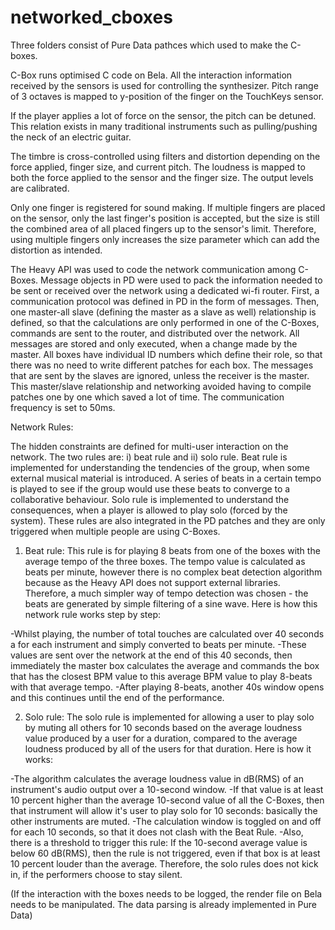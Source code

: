 # networked_cboxes

Three folders consist of Pure Data pathces which used to make the C-boxes. 

C-Box runs optimised C code on Bela. All the interaction information received by the sensors is used for controlling the synthesizer. Pitch range of 3 octaves is mapped to y-position of the finger on the TouchKeys sensor. 

If the player applies a lot of force on the sensor, the pitch can be detuned. This relation exists in many traditional instruments such as pulling/pushing the neck of an electric guitar.

The timbre is cross-controlled using filters and distortion depending on the force applied, finger size, and current pitch. The loudness is mapped to both the force applied to the sensor and the finger size. The output levels are calibrated.

Only one finger is registered for sound making. If multiple fingers are placed on the sensor, only the last finger's position is accepted, but the size is still the combined area of all placed fingers up to the sensor's limit. Therefore, using multiple fingers only increases the size parameter which can add the  distortion as intended.

The Heavy API was used to code the network communication among C-Boxes. Message objects in PD were used to pack the information needed to be sent or received over the network using a dedicated wi-fi router. First, a communication protocol was defined in PD in the form of messages. Then, one master-all slave (defining the master as a slave as well) relationship is defined, so that the calculations are only performed in one of the C-Boxes, commands are sent to the router, and distributed over the network. All messages are stored and only executed, when a change made by the master. All boxes have individual ID numbers which define their role, so that there was no need to write different patches for each box. The messages that are sent by the slaves are ignored, unless the receiver is the master. This master/slave relationship and networking avoided having to compile patches one by one which saved a lot of time. The communication frequency is set to 50ms. 

Network Rules:

The hidden constraints are defined for multi-user interaction on the network. The two rules are: i) beat rule and ii) solo rule. Beat rule is implemented for understanding the tendencies of the group, when some external musical material is introduced. A series of beats in a certain tempo is played to see if the group would use these beats to converge to a collaborative behaviour. Solo rule is implemented to understand the consequences, when a player is allowed to play solo (forced by the system). These rules are also integrated in the PD patches and they are only triggered when multiple people are using C-Boxes. 


1.  Beat rule:
This rule is for playing 8 beats from one of the boxes with the average tempo of the three boxes. The tempo value is calculated as beats per minute, however there is no complex beat detection algorithm because as the Heavy API does not support external libraries. Therefore, a much simpler way of tempo detection was chosen - the beats are generated by simple filtering of a sine wave. Here is how this network rule works step by step:


-Whilst playing, the number of total touches are calculated over 40 seconds a for each instrument and simply converted to beats per minute.
-These values are sent over the network at the end of this 40 seconds, then immediately the master box calculates the average and commands the box that has the closest BPM value to this average BPM value to play 8-beats with that average tempo.
-After playing 8-beats, another 40s window opens and this continues until the end of the performance.



2.  Solo rule:
The solo rule is implemented for allowing a user to play solo by muting all others for 10 seconds based on the average loudness value produced by a user for a duration, compared to the average loudness produced by all of the users for that duration. Here is how it works:

-The algorithm calculates the average loudness value in dB(RMS) of an instrument's audio output over a 10-second window.
-If that value is at least 10 percent higher than the average 10-second  value of all the C-Boxes, then that instrument will allow it's user to play solo for 10 seconds: basically the other instruments are muted.
-The calculation window is toggled on and off for each 10 seconds, so that it does not clash with the Beat Rule.
-Also, there is a threshold to trigger this rule: If the 10-second average value is below 60 dB(RMS), then the rule is not triggered, even if that box is at least 10 percent louder than the average. Therefore, the solo rules does not kick in, if the performers choose to stay silent.


(If the interaction with the boxes needs to be logged, the render file on Bela needs to be manipulated. The data parsing is already implemented in Pure Data)
